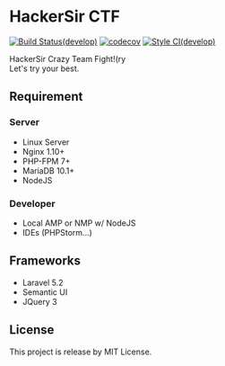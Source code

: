 # HackerSir CTF
[![Build Status(develop)](https://travis-ci.org/HackerSir/CTF.svg?branch=develop)](https://travis-ci.org/HackerSir/CTF)
[![codecov](https://codecov.io/gh/HackerSir/CTF/branch/develop/graph/badge.svg)](https://codecov.io/gh/HackerSir/CTF)
[![Style CI(develop)](https://styleci.io/repos/63316299/shield?branch=develop)](https://styleci.io/repos/63316299/)
  
HackerSir Crazy Team Fight!(ry  
Let's try your best.  

## Requirement
### Server
- Linux Server
- Nginx 1.10+
- PHP-FPM 7+
- MariaDB 10.1+
- NodeJS

### Developer
- Local AMP or NMP w/ NodeJS
- IDEs (PHPStorm...)

## Frameworks
- Laravel 5.2
- Semantic UI
- JQuery 3

## License
This project is release by MIT License.